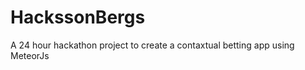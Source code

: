 HackssonBergs
=============
A 24 hour hackathon project to create a contaxtual betting app using MeteorJs
